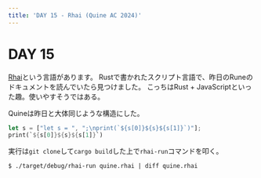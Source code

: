 ```yaml
---
title: 'DAY 15 - Rhai (Quine AC 2024)'
---
```


# DAY 15

[Rhai](https://rhai.rs)という言語があります。
Rustで書かれたスクリプト言語で、昨日のRuneのドキュメントを読んでいたら見つけました。
こっちはRust + JavaScriptといった趣。使いやすそうではある。

Quineは昨日と大体同じような構造にした。

```rust
let s = ["let s = ", ";\nprint(`${s[0]}${s}${s[1]}`)"];
print(`${s[0]}${s}${s[1]}`)
```

実行は`git clone`して`cargo build`した上で`rhai-run`コマンドを叩く。

```console
$ ./target/debug/rhai-run quine.rhai | diff quine.rhai
```
